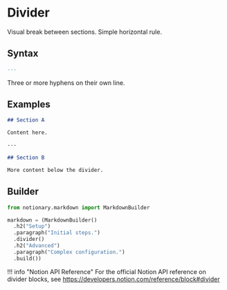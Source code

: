 # Divider

Visual break between sections. Simple horizontal rule.

## Syntax

```markdown
---
```

Three or more hyphens on their own line.

## Examples

```markdown
## Section A

Content here.

---

## Section B

More content below the divider.
```

## Builder

```python
from notionary.markdown import MarkdownBuilder

markdown = (MarkdownBuilder()
  .h2("Setup")
  .paragraph("Initial steps.")
  .divider()
  .h2("Advanced")
  .paragraph("Complex configuration.")
  .build())
```

!!! info "Notion API Reference"
    For the official Notion API reference on divider blocks, see <a href="https://developers.notion.com/reference/block#divider" target="_blank">https://developers.notion.com/reference/block#divider</a>
